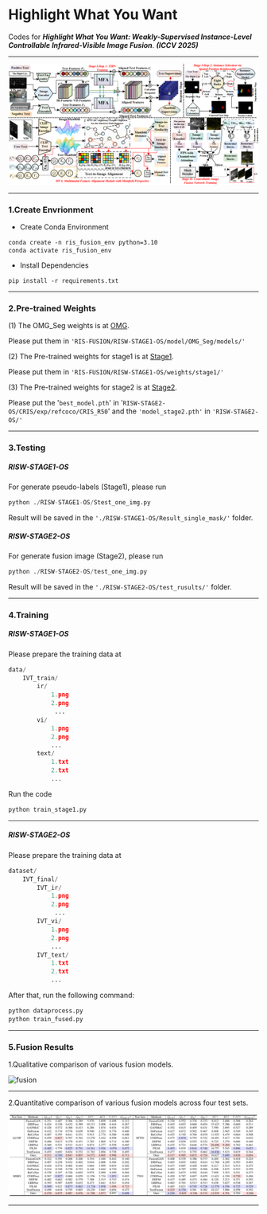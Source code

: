 # Highlight What You Want

Codes for ***Highlight What You Want: Weakly-Supervised Instance-Level Controllable Infrared-Visible Image Fusion***. ***(ICCV 2025)***

------

![pipline](RISW-STAGE1-OS/configs/pipline.png)

------

### 1.Create Envrionment

- Create Conda Environment

```shell
conda create -n ris_fusion_env python=3.10
conda activate ris_fusion_env
```

- Install Dependencies

```shell
pip install -r requirements.txt
```

------

### 2.Pre-trained Weights

(1) The OMG_Seg weights is at [OMG](https://drive.google.com/drive/folders/14ZWOHOExb4FfQmwUgJQ2AtR83t7A3KiG?usp=drive_link). 

Please put them in `'RIS-FUSION/RISW-STAGE1-OS/model/OMG_Seg/models/'`

(2) The Pre-trained weights for stage1 is at [Stage1](https://drive.google.com/drive/folders/1poopCPc6x5hgIPShI4JOZaQ6JhdhxBGH?usp=drive_link). 

Please put them in `'RIS-FUSION/RISW-STAGE1-OS/weights/stage1/'`

(3) The Pre-trained weights for stage2 is at [Stage2](https://drive.google.com/drive/folders/1Enxz_1HuLAuWGpvHjqIGOoGjNRw5SUOy?usp=drive_link). 

Please put the '`best_model.pth`' in '`RISW-STAGE2-OS/CRIS/exp/refcoco/CRIS_R50`'  and the `'model_stage2.pth'` in `'RISW-STAGE2-OS/'`

------

### 3.Testing

##### RISW-STAGE1-OS

For generate pseudo-labels (Stage1), please run

```python
python ./RISW-STAGE1-OS/Stest_one_img.py
```

Result will be saved in the `'./RISW-STAGE1-OS/Result_single_mask/'` folder.

##### RISW-STAGE2-OS

For generate fusion image (Stage2), please run

```PYTHON
python ./RISW-STAGE2-OS/test_one_img.py
```

Result will be saved in the `'./RISW-STAGE2-OS/test_rusults/'` folder.

------

### 4.Training

##### RISW-STAGE1-OS

Please prepare the training data at

```python
data/ 
	IVT_train/
    	ir/
            1.png
            2.png
       		 ...
        vi/
        	1.png
            2.png
            ...
        text/
        	1.txt
            2.txt
            ... 	
```

Run the code

```python
python train_stage1.py
```

------

##### RISW-STAGE2-OS

Please prepare the training data at 

```PYTHON
dataset/ 
	IVT_final/
    	IVT_ir/
            1.png
            2.png
       		 ...
        IVT_vi/
        	1.png
            2.png
            ...
        IVT_text/
        	1.txt
            2.txt
            ... 	
```

After that, run the following command:

```python
python dataprocess.py
python train_fused.py
```
------

### 5.Fusion Results

1.Qualitative comparison of various fusion models.

![fusion](RISW-STAGE1-OS/configs/fusion.png)

------

2.Quantitative comparison of various fusion models across four test sets.

![fusion](RISW-STAGE1-OS/configs/table.png)

------

